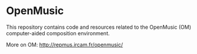 # OpenMusic

This repository contains code and resources related to the OpenMusic (OM) computer-aided composition environment.

More on OM: http://repmus.ircam.fr/openmusic/

